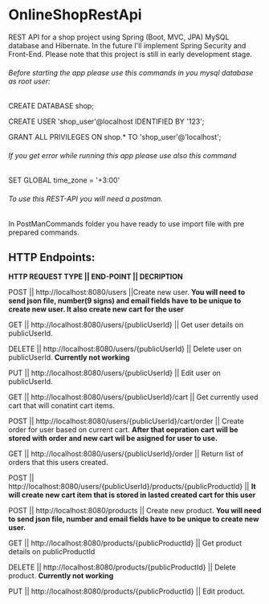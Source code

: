# OnlineShopRestApi
REST API for a shop project using Spring (Boot, MVC, JPA) MySQL database and Hibernate. In the future I'll implement Spring Security and Front-End. Please note that this project is still in early development stage.

###### Before starting the app please use this commands in you mysql database as root user:

CREATE DATABASE shop;

CREATE USER 'shop_user'@localhost IDENTIFIED BY '123';

GRANT ALL PRIVILEGES ON shop.* TO 'shop_user'@'localhost';

###### If you get error while running this app please use also this command

SET GLOBAL time_zone = '+3:00'

###### To use this REST-API you will need a postman.

In PostManCommands folder you have ready to use import file with pre prepared commands.

## HTTP Endpoints:

**HTTP REQUEST TYPE || END-POINT || DECRIPTION**

POST   || http://localhost:8080/users  ||Create new user. **You will need to send json file, number(9 signs) and email fields have to be unique to create new user. It also create new cart for the user**

GET    || http://localhost:8080/users/{publicUserId} || Get user details on publicUserId.

DELETE || http://localhost:8080/users/{publicUserId} || Delete user on publicUserId. **Currently not working**

PUT    || http://localhost:8080/users/{publicUserId} || Edit user on publicUserId.

GET    || http://localhost:8080/users/{publicUserId}/cart || Get currently used cart that will conatint cart items.

POST   || http://localhost:8080/users/{publicUserId}/cart/order || Create order for user based on current cart. **After that oepration cart will be stored with order and new cart wil be asigned for user to use.**

GET    || http://localhost:8080/users/{publicUserId}/order || Return list of orders that this users created.

POST   || http://localhost:8080/users/{publicUserId}/products/{publicProductId} || **It will create new cart item that is stored in lasted created cart for this user**

POST   || http://localhost:8080/products || Create new product. **You will need to send json file, number and email fields have to be unique to create new user.**

GET    || http://localhost:8080/products/{publicProductId} || Get product details on publicProductId

DELETE || http://localhost:8080/products/{publicProductId} || Delete product. **Currently not working**

PUT    || http://localhost:8080/products/{publicProductId} || Edit product. 
